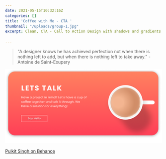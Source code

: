 ```yaml
---
date: 2021-05-15T10:32:16Z
categories: []
title: 'Coffee with Me - CTA '
thumbnail: "/uploads/group-1.jpg"
excerpt: Clean, CTA - Call to Action Design with shadows and gradients.

---
```

> "A designer knows he has achieved perfection not when there is nothing left to add, but when there is nothing left to take away." - Antoine de Saint-Exupery

![](/uploads/group-1.png)

[Pulkit Singh on Behance](https://www.behance.net/gallery/109208865/Lets-have-coffee)